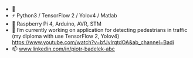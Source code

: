 - 👋 
- ⚡ Python3 / TensorFlow 2 / Yolov4 / Matlab
- 🌱 Raspberry Pi 4, Arduino, AVR, STM
- 🔭 I’m currently working on application for detecting pedestrians in traffic (my diploma with use TensorFlow 2, Yolov4)
     https://www.youtube.com/watch?v=bfJvIrqtdOA&ab_channel=Badi
- 📫 www.linkedin.com/in/piotr-badelek-abc

